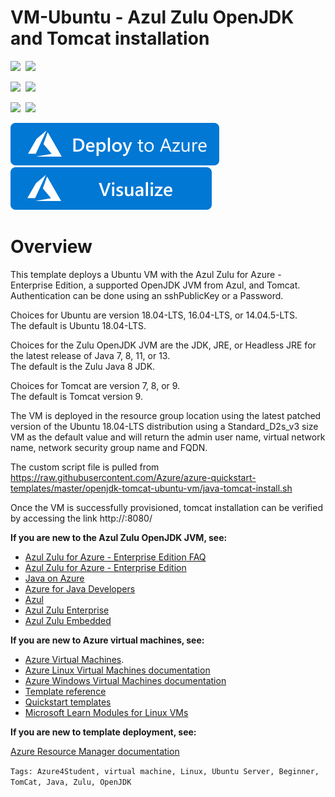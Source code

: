 # VM-Ubuntu - Azul Zulu OpenJDK and Tomcat installation

<IMG SRC="https://azurequickstartsservice.blob.core.windows.net/badges/openjdk-tomcat-ubuntu-vm/PublicLastTestDate.svg" />&nbsp;
<IMG SRC="https://azurequickstartsservice.blob.core.windows.net/badges/openjdk-tomcat-ubuntu-vm/PublicDeployment.svg" />&nbsp;

<IMG SRC="https://azurequickstartsservice.blob.core.windows.net/badges/openjdk-tomcat-ubuntu-vm/FairfaxLastTestDate.svg" />&nbsp;
<IMG SRC="https://azurequickstartsservice.blob.core.windows.net/badges/openjdk-tomcat-ubuntu-vm/FairfaxDeployment.svg" />&nbsp;

<IMG SRC="https://azurequickstartsservice.blob.core.windows.net/badges/openjdk-tomcat-ubuntu-vm/BestPracticeResult.svg" />&nbsp;
<IMG SRC="https://azurequickstartsservice.blob.core.windows.net/badges/openjdk-tomcat-ubuntu-vm/CredScanResult.svg" />&nbsp;

<a href="https://portal.azure.com/#create/Microsoft.Template/uri/https%3A%2F%2Fraw.githubusercontent.com%2Fselvasingh%2Fazure-quickstart-templates%2Fjava-dev-linux-2%2Fopenjdk-tomcat-ubuntu-vm%2Fazuredeploy.json" target="_blank">
    <img src="https://raw.githubusercontent.com/Azure/azure-quickstart-templates/master/1-CONTRIBUTION-GUIDE/images/deploytoazure.svg?sanitize=true"/>
</a>
<a href="http://armviz.io/#/?load=https%3A%2F%2Fraw.githubusercontent.com%2FAzure%2Fazure-quickstart-templates%2Fmaster%2Fopenjdk-tomcat-ubuntu-vm%2Fazuredeploy.json" target="_blank">
    <img src="https://raw.githubusercontent.com/Azure/azure-quickstart-templates/master/1-CONTRIBUTION-GUIDE/images/visualizebutton.svg?sanitize=true"/>
</a>

# Overview

This template deploys a Ubuntu VM with the Azul Zulu for Azure - Enterprise Edition, a supported OpenJDK JVM from Azul, and Tomcat.<br/> 
Authentication can be done using an sshPublicKey or a Password.

Choices for Ubuntu are version 18.04-LTS, 16.04-LTS, or 14.04.5-LTS.<br/>
The default is Ubuntu 18.04-LTS.

Choices for the Zulu OpenJDK JVM are the JDK, JRE, or Headless JRE for the latest release of Java 7, 8, 11, or 13.<br/>
The default is the Zulu Java 8 JDK.

Choices for Tomcat are version 7, 8, or 9.<br/>
The default is Tomcat version 9.

The VM is deployed in the resource group location using the latest patched version of the Ubuntu 18.04-LTS distribution using a Standard_D2s_v3 size VM as the default value and will return the admin user name, virtual network name, network security group name and FQDN.

The custom script file is pulled from https://raw.githubusercontent.com/Azure/azure-quickstart-templates/master/openjdk-tomcat-ubuntu-vm/java-tomcat-install.sh

Once the VM is successfully provisioned, tomcat installation can be verified by accessing the link http://<FQDN name or public IP>:8080/  

**If you are new to the Azul Zulu OpenJDK JVM, see:**

- [Azul Zulu for Azure - Enterprise Edition FAQ](https://assets.azul.com/files/Zulu-for-Azure-FAQ.pdf)
- [Azul Zulu for Azure - Enterprise Edition](https://www.azul.com/downloads/azure-only/zulu/)
- [Java on Azure](https://azure.microsoft.com/en-us/develop/java/)
- [Azure for Java Developers](https://docs.microsoft.com/en-us/java/azure/?view=azure-java-stable)
- [Azul](https://www.azul.com/)
- [Azul Zulu Enterprise](https://www.azul.com/products/zulu-enterprise/)
- [Azul Zulu Embedded](https://www.azul.com/products/zulu-embedded/)

**If you are new to Azure virtual machines, see:**

- [Azure Virtual Machines](https://azure.microsoft.com/services/virtual-machines/).
- [Azure Linux Virtual Machines documentation](https://docs.microsoft.com/azure/virtual-machines/linux/)
- [Azure Windows Virtual Machines documentation](https://docs.microsoft.com/azure/virtual-machines/windows/)
- [Template reference](https://docs.microsoft.com/azure/templates/microsoft.compute/allversions)
- [Quickstart templates](https://azure.microsoft.com/resources/templates/?resourceType=Microsoft.Compute&pageNumber=1&sort=Popular)
- [Microsoft Learn Modules for Linux VMs](https://docs.microsoft.com/learn/browse/?term=linux%20Virtual%20Machine)

**If you are new to template deployment, see:**

[Azure Resource Manager documentation](https://docs.microsoft.com/azure/azure-resource-manager/)

`Tags: Azure4Student, virtual machine, Linux, Ubuntu Server, Beginner, TomCat, Java, Zulu, OpenJDK`
